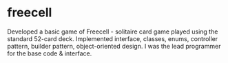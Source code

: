 # freecell

Developed a basic game of Freecell - solitaire card game played using the standard 52-card deck. Implemented interface, classes, enums, controller pattern, builder pattern, object-oriented design. I was the lead programmer for the base code & interface.
